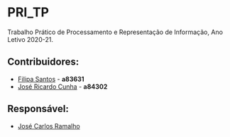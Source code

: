 # PRI_TP
 Trabalho Prático de Processamento e Representação de Informação, Ano Letivo 2020-21.

## Contribuidores:
 - [Filipa Santos](https://github.com/fliper6) - __a83631__
 - [José Ricardo Cunha](https://github.com/ricsmc) - __a84302__
 
## Responsável:
 - [José Carlos Ramalho](http://www4.di.uminho.pt/~jcr/index.html)
 

 
